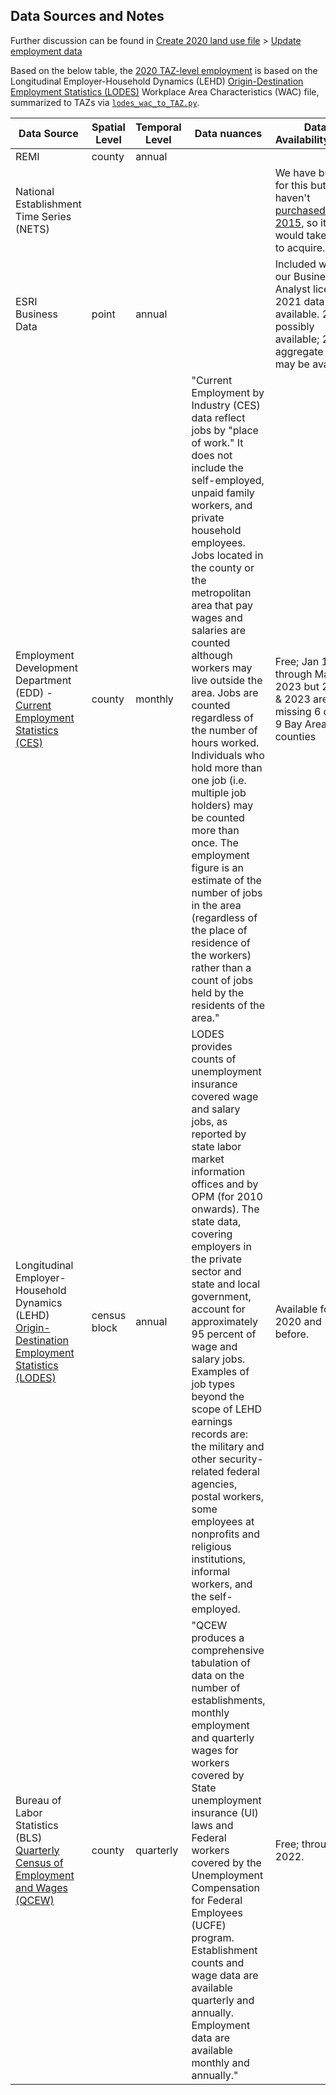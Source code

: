 
## Data Sources and Notes

Further discussion can be found in [Create 2020 land use file](https://app.asana.com/0/310827677834656/1204790289402872/f) > [Update employment data](https://app.asana.com/0/0/1204885735452348/f)

Based on the below table, the [2020 TAZ-level employment](lodes_wac_employment.csv) is based on the Longitudinal Employer-Household Dynamics (LEHD) [Origin-Destination Employment Statistics (LODES)](https://lehd.ces.census.gov/data/#lodes) Workplace Area Characteristics (WAC) file, summarized to TAZs via [`lodes_wac_to_TAZ.py`](lodes_wac_to_TAZ.py).

| Data Source | Spatial Level | Temporal Level | Data nuances | Data Availability/Cost | Data Location |
| ------------|------------------|----------------|--------------|------------------------|---------------|
| REMI | county | annual | | | 
| National Establishment Time Series (NETS) | | | | We have budget for this but haven't [purchased since 2015](https://mtcdrive.box.com/s/4rz51iqw5wahh18dekhgumj3qe6sk1v2), so it would take time to acquire. | [Box](https://mtcdrive.box.com/s/4rz51iqw5wahh18dekhgumj3qe6sk1v2) |
| ESRI Business Data | point | annual | | Included with our Business Analyst license. 2021 data available. 2022 possibly available; 2023 aggregate data may be available | `M:\Data\BusinessData` |
| Employment Development Department (EDD) - [Current Employment Statistics (CES)](https://data.edd.ca.gov/Industry-Information-/Current-Employment-Statistics-CES-/r4zm-kdcg) | county | monthly | "Current Employment by Industry (CES) data reflect jobs by "place of work." It does not include the self-employed, unpaid family workers, and private household employees. Jobs located in the county or the metropolitan area that pay wages and salaries are counted although workers may live outside the area. Jobs are counted regardless of the number of hours worked. Individuals who hold more than one job (i.e. multiple job holders) may be counted more than once. The employment figure is an estimate of the number of jobs in the area (regardless of the place of residence of the workers) rather than a count of jobs held by the residents of the area." | Free; Jan 1990 through May 2023 but 2022 & 2023 are missing 6 out of 9 Bay Area counties | `M:\Data\ CurrentEmploymentData` |
| Longitudinal Employer-Household Dynamics (LEHD) [Origin-Destination Employment Statistics (LODES)](https://lehd.ces.census.gov/data/#lodes) | census block | annual | LODES provides counts of unemployment insurance covered wage and salary jobs, as reported by state labor market information offices and by OPM (for 2010 onwards). The state data, covering employers in the private sector and state and local government, account for approximately 95 percent of wage and salary jobs. Examples of job types beyond the scope of LEHD earnings records are: the military and other security-related federal agencies, postal workers, some employees at nonprofits and religious institutions, informal workers, and the self-employed. | Available for 2020 and before. | `M:\Data\ Census\LEHD\ Workplace Area Characteristics (WAC)` |
| Bureau of Labor Statistics (BLS) [Quarterly Census of Employment and Wages (QCEW)](https://www.bls.gov/cew/) | county | quarterly | "QCEW produces a comprehensive tabulation of data on the number of establishments, monthly employment and quarterly wages for workers covered by State unemployment insurance (UI) laws and Federal workers covered by the Unemployment Compensation for Federal Employees (UCFE) program.  Establishment counts and wage data are available quarterly and annually. Employment data are available monthly and annually." | Free; through 2022. | `M:\Data\QCEW`|

